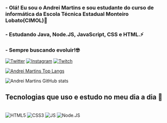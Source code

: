 ### - Olá! Eu sou o Andrei Martins e sou estudante do curso de informática da Escola Técnica Estadual Monteiro Lobato(CIMOL)🫰
### - Estudando Java, Node.JS, JavaScript, CSS e HTML.⚡
### - Sempre buscando evoluir!🤓

[![Twitter](https://img.shields.io/badge/Twitter-1DA1F2?style=for-the-badge&logo=twitter&logoColor=white)](https://twitter.com/AndreiElia444)
[![Instagram](https://img.shields.io/badge/Instagram-E4405F?style=for-the-badge&logo=instagram&logoColor=white)](https://instagram.com/_andrei_coelho?igshid=ZDdkNTZiNTM=4)
[![Twitch](https://img.shields.io/badge/Twitch-9146FF?style=for-the-badge&logo=twitch&logoColor=white)](https://www.twitch.tv/andrei_emc)

[![Andrei Martins Top Langs](https://github-readme-stats.vercel.app/api/top-langs/?username=AndreiMartinsCoelho&layout=demo&theme=radical)](https://github.com/AndreiMartinsCoelho)

![Andrei Martins GitHub stats](https://github-readme-stats.vercel.app/api?username=AndreiMartinsCoelho&show_icons=true&theme=radical&layout=demo)

## Tecnologias que uso e estudo no meu dia a dia 🫰

<div style="display: inline block"><br/>
    <img align="center" alt=HTML5 src="https://img.shields.io/badge/HTML5-E34F26?style=for-the-badge&logo=html5&logoColor=white"/>
    <img align="center" alt=CSS3 src="https://img.shields.io/badge/CSS3-1572B6?style=for-the-badge&logo=css3&logoColor=white"/>
    <img align="center" alt=JS src="https://img.shields.io/badge/JavaScript-323330?style=for-the-badge&logo=javascript&logoColor=F7DF1E"/>
    <img align="center" alt=Node.JS src="https://img.shields.io/badge/Node.js-43853D?style=for-the-badge&logo=node.js&logoColor=white"/>
</div>
